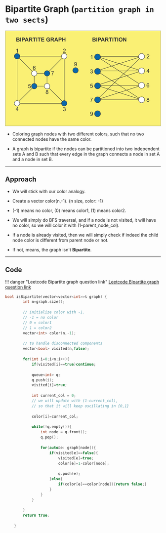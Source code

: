 # Bipartite Graph (`partition graph in two sects`)

![bipartite graph](../../../images/dsa/graph/bipartite_graph.png)

- Coloring graph nodes with two different colors, such that no two connected nodes have the same color.

- A graph is bipartite if the nodes can be partitioned into two independent sets A and B such that every edge in the graph connects a node in set A and a node in set B.

---

## Approach

- We will stick with our color analogy.
- Create a vector color(n,-1). {n size, color: -1}
- (-1) means no color, (0) means color1, (1) means color2.
- We will simply do BFS traversal, and if a node is not visited, it will have no color, so we will color it with (1-parent_node_col).

- If a node is already visited, then we will simply check if indeed the child node color is different from parent node or not.
- If not, means, the graph isn't **Bipartite**.

---

## Code

!!! danger "Leetcode Bipartite graph question link"
    <a href="https://leetcode.com/problems/is-graph-bipartite/" target="_blank">Leetcode Bipartite graph question link</a>

```cpp
bool isBipartite(vector<vector<int>>& graph) {
        int n=graph.size();

        // initialize color with -1.
        // -1 = no color
        // 0 = color1
        // 1 = color2
        vector<int> color(n,-1);

        // to handle disconnected components
        vector<bool> visited(n,false); 

        for(int i=0;i<n;i++){
            if(visited[i]==true)continue;

            queue<int> q;
            q.push(i);
            visited[i]=true;

            int current_col = 0;
            // we will update with (1-current_col),
            // so that it will keep oscillating in {0,1}

            color[i]=current_col;

            while(!q.empty()){
                int node = q.front();
                q.pop();

                for(auto&e: graph[node]){
                    if(visited[e]==false){
                        visited[e]=true;
                        color[e]=1-color[node];

                        q.push(e);
                    }else{
                        if(color[e]==color[node]){return false;}
                    }
                }
            }

        }
        return true;

    }
```